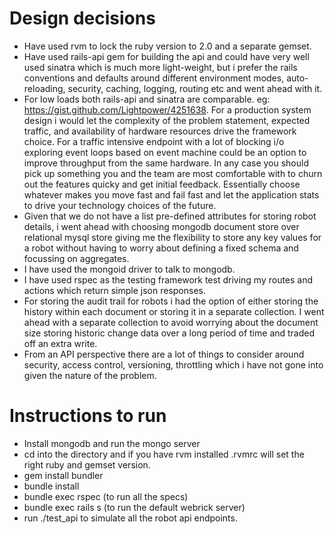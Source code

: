 # Design decisions

- Have used rvm to lock the ruby version to 2.0 and a separate gemset.
- Have used rails-api gem for building the api and could have very well used sinatra which is much more light-weight, but i prefer the rails conventions and defaults around different environment modes, auto-reloading, security, caching, logging, routing etc and went ahead with it.
- For low loads both rails-api and sinatra are comparable. eg: https://gist.github.com/Lightpower/4251638. For a production system design i would let the complexity of the problem statement, expected traffic, and availability of hardware resources drive the framework choice. For a traffic intensive endpoint with a lot of blocking i/o exploring event loops based on event machine could be an option to improve throughput from the same hardware. In any case you should pick up something you and the team are most comfortable with to churn out the features quicky and get initial feedback. Essentially choose whatever makes you move fast and fail fast and let the application stats to drive your technology choices of the future.
- Given that we do not have a list pre-defined attributes for storing robot details, i went ahead with choosing mongodb document store over relational mysql store giving me the flexibility to store any key values for a robot without having to worry about defining a fixed schema and focussing on aggregates.
- I have used the mongoid driver to talk to mongodb.
- I have used rspec as the testing framework test driving my routes and actions which return simple json responses.
- For storing the audit trail for robots i had the option of either storing the history within each document or storing it in a separate collection. I went ahead with a separate collection to avoid worrying about the document size storing historic change data over a long period of time and traded off an extra write.
- From an API perspective there are a lot of things to consider around security, access control, versioning, throttling which i have not gone into given the nature of the problem.


# Instructions to run

- Install mongodb and run the mongo server
- cd into the directory and if you have rvm installed .rvmrc will set the right ruby and gemset version.
- gem install bundler
- bundle install
- bundle exec rspec (to run all the specs)
- bundle exec rails s (to run the default webrick server)
- run ./test_api to simulate all the robot api endpoints.



